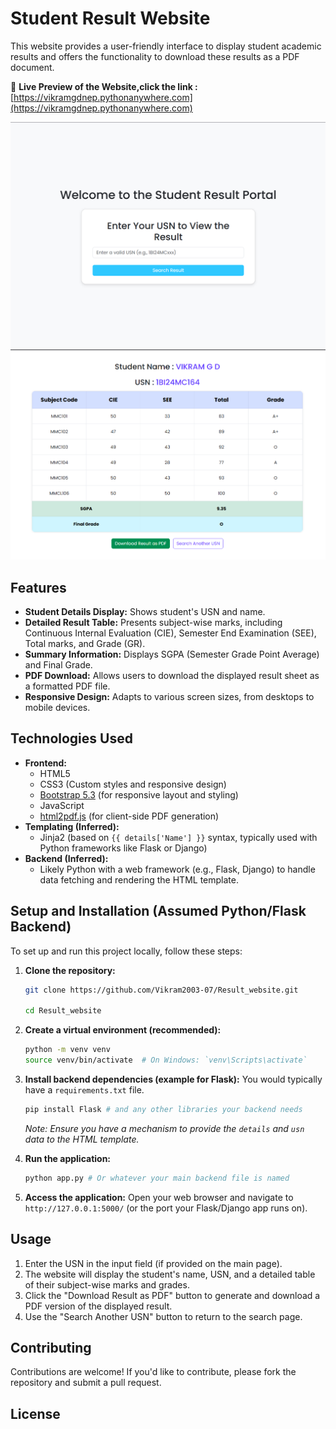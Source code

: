 # Student Result Website

This website provides a user-friendly interface to display student academic results and offers the functionality to download these results as a PDF document.

🔗 **Live Preview of the Website,click the link :**
[https://vikramgdnep.pythonanywhere.com](https://vikramgdnep.pythonanywhere.com)



![image alt](https://github.com/Vikram2003-07/Result_website/blob/677cba36464c0037507ad8012d2e90a9779a8b83/Screenshot%202025-06-03%20073753.png)
![image alt](https://github.com/Vikram2003-07/Result_website/blob/677cba36464c0037507ad8012d2e90a9779a8b83/Screenshot%202025-06-03%20074542.png)


## Features

* **Student Details Display:** Shows student's USN and name.
* **Detailed Result Table:** Presents subject-wise marks, including Continuous Internal Evaluation (CIE), Semester End Examination (SEE), Total marks, and Grade (GR).
* **Summary Information:** Displays SGPA (Semester Grade Point Average) and Final Grade.
* **PDF Download:** Allows users to download the displayed result sheet as a formatted PDF file.
* **Responsive Design:** Adapts to various screen sizes, from desktops to mobile devices.

## Technologies Used

* **Frontend:**
    * HTML5
    * CSS3 (Custom styles and responsive design)
    * [Bootstrap 5.3](https://getbootstrap.com/docs/5.3/) (for responsive layout and styling)
    * JavaScript
    * [html2pdf.js](https://raw.githack.com/eKoopmans/html2pdf/master/dist/html2pdf.bundle.min.js) (for client-side PDF generation)
* **Templating (Inferred):**
    * Jinja2 (based on `{{ details['Name'] }}` syntax, typically used with Python frameworks like Flask or Django)
* **Backend (Inferred):**
    * Likely Python with a web framework (e.g., Flask, Django) to handle data fetching and rendering the HTML template.

## Setup and Installation (Assumed Python/Flask Backend)

To set up and run this project locally, follow these steps:

1.  **Clone the repository:**
    ```bash
    git clone https://github.com/Vikram2003-07/Result_website.git
    
    cd Result_website
    ```

2.  **Create a virtual environment (recommended):**
    ```bash
    python -m venv venv
    source venv/bin/activate  # On Windows: `venv\Scripts\activate`
    ```

3.  **Install backend dependencies (example for Flask):**
    You would typically have a `requirements.txt` file.
    ```bash
    pip install Flask # and any other libraries your backend needs
    ```
    *Note: Ensure you have a mechanism to provide the `details` and `usn` data to the HTML template.*

4.  **Run the application:**
    ```bash
    python app.py # Or whatever your main backend file is named
    ```

5.  **Access the application:**
    Open your web browser and navigate to `http://127.0.0.1:5000/` (or the port your Flask/Django app runs on).

## Usage

1.  Enter the USN in the input field (if provided on the main page).
2.  The website will display the student's name, USN, and a detailed table of their subject-wise marks and grades.
3.  Click the "Download Result as PDF" button to generate and download a PDF version of the displayed result.
4.  Use the "Search Another USN" button to return to the search page.

## Contributing

Contributions are welcome! If you'd like to contribute, please fork the repository and submit a pull request.

## License

